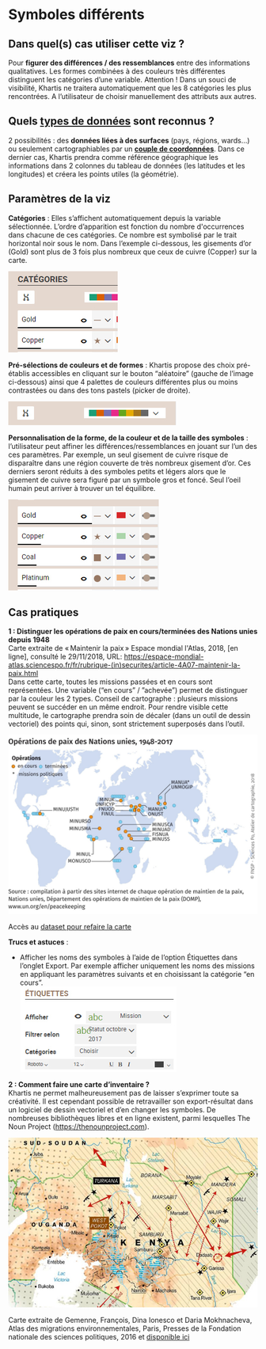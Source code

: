 # Symboles différents
## Dans quel(s) cas utiliser cette viz ?
Pour **figurer des différences / des ressemblances** entre des informations qualitatives. Les formes combinées à des couleurs très différentes distinguent les catégories d’une variable.
Attention ! Dans un souci de visibilité, Khartis ne traitera automatiquement que les 8 catégories les plus rencontrées. A l’utilisateur de choisir manuellement des attributs aux autres.

## Quels [types de données](../importer-des-donnees#types-de-donnees-reconnus) sont reconnus ?
2 possibilités : des **données liées à des surfaces** (pays, régions, wards…) ou seulement cartographiables par un **[couple de coordonnées](../definitions#latlong-coordonnees-geographiques)**. Dans ce dernier cas, Khartis prendra comme référence géographique les informations dans 2 colonnes du tableau de données (les latitudes et les longitudes) et créera les points utiles (la géométrie).

## Paramètres de la viz
**Catégories** : Elles s’affichent automatiquement depuis la variable sélectionnée. L’ordre d’apparition est fonction du nombre d'occurrences dans chacune de ces catégories. Ce nombre est symbolisé par le trait horizontal noir sous le nom. Dans l’exemple ci-dessous, les gisements d’or (Gold) sont plus de 3 fois plus nombreux que ceux de cuivre (Copper) sur la carte.  

![parametres-categories](./assets/viz-03-03-parametres-categories.jpg)

**Pré-sélections de couleurs et de formes** : Khartis propose des choix pré-établis accessibles en cliquant sur le bouton “aléatoire” (gauche de l’image ci-dessous) ainsi que 4 palettes de couleurs différentes plus ou moins contrastées ou dans des tons pastels (picker de droite).  

![picker-couleurs](./assets/viz-03-04-pickeur-couleurs.jpg)

**Personnalisation de la forme, de la couleur et de la taille des symboles** : l’utilisateur peut affiner les différences/ressemblances en jouant sur l’un des ces paramètres. Par exemple, un seul gisement de cuivre risque de disparaître dans une région couverte de très nombreux gisement d’or. Ces derniers seront réduits à des symboles petits et légers alors que le gisement de cuivre sera figuré par un symbole gros et foncé. Seul l’oeil humain peut arriver à trouver un tel équilibre.  

![picker-formes-couleurs-tailles](./assets/viz-03-05-pickeur-formes-couleurs-tailles.jpg)

## Cas pratiques
**1 : Distinguer les opérations de paix en cours/terminées des Nations unies depuis 1948**  
Carte extraite de « Maintenir la paix » Espace mondial l'Atlas, 2018, [en ligne], consulté le 29/11/2018, URL:
https://espace-mondial-atlas.sciencespo.fr/fr/rubrique-(in)securites/article-4A07-maintenir-la-paix.html  
Dans cette carte, toutes les missions passées et en cours sont représentées. Une variable (“en cours” / ”achevée”) permet de distinguer par la couleur les 2 types.
Conseil de cartographe : plusieurs missions peuvent se succéder en un même endroit. Pour rendre visible cette multitude, le cartographe prendra soin de décaler (dans un outil de dessin vectoriel) des points qui, sinon, sont strictement superposés dans l’outil.

![carte-operations-paix-ONU-1948-2017](./assets/viz-03-06-missions-maintien-paix-ONU-1948-2017.jpg)

Accès au [dataset pour refaire la carte](./assets/data/3-Symboles-differents-OPERATIONS-PAIX-1948-2017.csv)

**Trucs et astuces** :
* Afficher les noms des symboles à l’aide de l’option Étiquettes dans l’onglet Export. Par exemple afficher uniquement les noms des missions en appliquant les paramètres suivants et en choisissant la catégorie “en cours”.   
![etiquettes](./assets/viz-03-07-fenetre-etiquettes.jpg)

**2 : Comment faire une carte d’inventaire ?**  
Khartis ne permet malheureusement pas de laisser s’exprimer toute sa créativité. Il est cependant possible de retravailler son export-résultat dans un logiciel de dessin vectoriel et d’en changer les symboles. De nombreuses bibliothèques libres et en ligne existent, parmi lesquelles The Noun Project (https://thenounproject.com).

![carte-kenya](./assets/viz-03-08-carte-inventaire-kenya.jpg)

Carte extraite de Gemenne, François, Dina Ionesco et Daria Mokhnacheva, Atlas des migrations environnementales, Paris, Presses de la Fondation nationale des sciences politiques, 2016 et [disponible ici](http://cartotheque.sciences-po.fr/media/Kenya__changement_climatique_et_migrations_pastorales/2091/)
